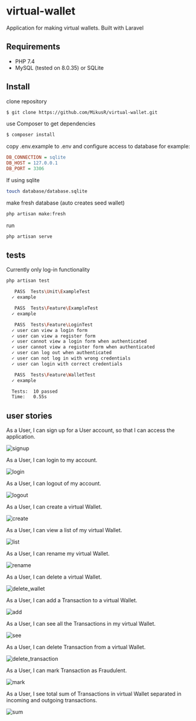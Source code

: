 # virtual-wallet

Application for making virtual wallets. Built with Laravel

## Requirements

- PHP 7.4
- MySQL (tested on 8.0.35) or SQLite

## Install

clone repository

```bash
$ git clone https://github.com/MikusR/virtual-wallet.git
```

use Composer to get dependencies

```bash
$ composer install
```

copy .env.example to .env
and configure access to database
for example:

```ini
DB_CONNECTION = sqlite
DB_HOST = 127.0.0.1
DB_PORT = 3306
```

If using sqlite

```bash
touch database/database.sqlite
```

make fresh database (auto creates seed wallet)

```bash
php artisan make:fresh
```

run

```bash
php artisan serve
```

## tests

Currently only log-in functionality

```bash
php artisan test
```

```bash
   PASS  Tests\Unit\ExampleTest
  ✓ example

   PASS  Tests\Feature\ExampleTest
  ✓ example

   PASS  Tests\Feature\LoginTest
  ✓ user can view a login form
  ✓ user can view a register form
  ✓ user cannot view a login form when authenticated
  ✓ user cannot view a register form when authenticated
  ✓ user can log out when authenticated
  ✓ user can not log in with wrong credentials
  ✓ user can login with correct credentials

   PASS  Tests\Feature\WalletTest
  ✓ example

  Tests:  10 passed
  Time:   0.55s
```

## user stories

As a User, I can sign up for a User account, so that I can access the application.

![signup](docs/signup.png)

As a User, I can login to my account.

![login](docs/login.png)

As a User, I can logout of my account.

![logout](docs/logout.png)

As a User, I can create a virtual Wallet.

![create](docs/create.png)

As a User, I can view a list of my virtual Wallet.

![list](docs/list.png)

As a User, I can rename my virtual Wallet.

![rename](docs/rename.png)

As a User, I can delete a virtual Wallet.

![delete_wallet](docs/delete_wallet.png)

As a User, I can add a Transaction to a virtual Wallet.

![add](docs/add.png)

As a User, I can see all the Transactions in my virtual Wallet.

![see](docs/see.png)

As a User, I can delete Transaction from a virtual Wallet.

![delete_transaction](docs/delete_transaction.png)

As a User, I can mark Transaction as Fraudulent.

![mark](docs/mark.png)

As a User, I see total sum of Transactions in virtual Wallet separated in incoming and outgoing transactions.

![sum](docs/sum.png)
